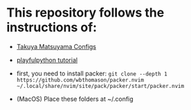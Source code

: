 # This repository follows the instructions of:
- [Takuya Matsuyama Configs](https://www.devas.life/effective-neovim-setup-for-web-development-towards-2024/)
- [playfulpython tutorial](https://www.playfulpython.com/configuring-neovim-as-a-python-ide/)

- first, you need to install packer: `git clone --depth 1 https://github.com/wbthomason/packer.nvim ~/.local/share/nvim/site/pack/packer/start/packer.nvim`
- (MacOS) Place these folders at ~/.config 
